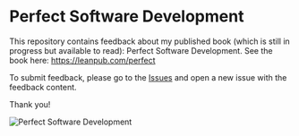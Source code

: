 # Perfect Software Development

This repository contains feedback about my published book (which is still in progress but available to read): Perfect Software Development. See the book here: https://leanpub.com/perfect

To submit feedback, please go to the [Issues](../../issues) and open a new issue with the feedback content.

Thank you!

![Perfect Software Development](https://d2sofvawe08yqg.cloudfront.net/perfect/hero?1560475534)
